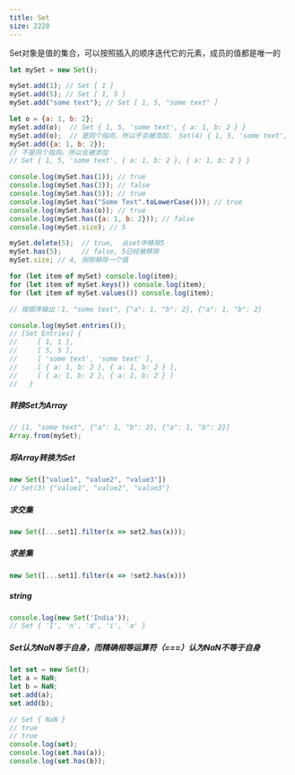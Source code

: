 ```yaml
---
title: Set
size: 2228
---
```

Set对象是值的集合，可以按照插入的顺序迭代它的元素，成员的值都是唯一的

```javascript
let mySet = new Set();

mySet.add(1); // Set [ 1 ]
mySet.add(5); // Set [ 1, 5 ]
mySet.add("some text"); // Set [ 1, 5, "some text" ]

let o = {a: 1, b: 2}; 
mySet.add(o);  // Set { 1, 5, 'some text', { a: 1, b: 2 } }
mySet.add(o);  // 是同个指向，所以不会被添加， Set(4) { 1, 5, 'some text', { a: 1, b: 2 } }
mySet.add({a: 1, b: 2}); 
// 不是同个指向，所以会被添加
// Set { 1, 5, 'some text', { a: 1, b: 2 }, { a: 1, b: 2 } }

console.log(mySet.has(1)); // true
console.log(mySet.has(3)); // false
console.log(mySet.has(5)); // true
console.log(mySet.has("Some Text".toLowerCase())); // true
console.log(mySet.has(o)); // true
console.log(mySet.has({a: 1, b: 2})); // false
console.log(mySet.size); // 5

mySet.delete(5);  // true,  从set中移除5
mySet.has(5);     // false, 5已经被移除
mySet.size; // 4, 刚刚移除一个值
```

```javascript
for (let item of mySet) console.log(item);
for (let item of mySet.keys()) console.log(item);
for (let item of mySet.values()) console.log(item);

// 按顺序输出：1, "some text", {"a": 1, "b": 2}, {"a": 1, "b": 2}

console.log(mySet.entries());
// [Set Entries] {
//     [ 1, 1 ],
//     [ 5, 5 ],
//     [ 'some text', 'some text' ],
//     [ { a: 1, b: 2 }, { a: 1, b: 2 } ],
//     [ { a: 1, b: 2 }, { a: 1, b: 2 } ]
//   }
```

##### 转换Set为Array

```javascript
// [1, "some text", {"a": 1, "b": 2}, {"a": 1, "b": 2}]
Array.from(mySet); 
```

##### 将Array转换为Set

```javascript
new Set(["value1", "value2", "value3"])
// Set(3) {"value1", "value2", "value3"}
```

##### 求交集

```javascript
new Set([...set1].filter(x => set2.has(x)));
```

##### 求差集

```javascript
new Set([...set1].filter(x => !set2.has(x)))
```

##### string

```javascript
console.log(new Set('India'));
// Set { 'I', 'n', 'd', 'i', 'a' }
```

##### Set认为NaN等于自身，而精确相等运算符（===）认为NaN不等于自身

```javascript
let set = new Set();
let a = NaN;
let b = NaN;
set.add(a);
set.add(b);

// Set { NaN }
// true
// true
console.log(set);
console.log(set.has(a));
console.log(set.has(b));
```


